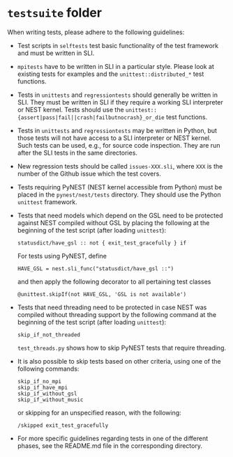# `testsuite` folder 

When writing tests, please adhere to the following guidelines:

* Test scripts in `selftests` test basic functionality of the test 
  framework and must be written in SLI.
  
* `mpitests` have to be written in SLI in a particular style. Please look at
  existing tests for examples and the `unittest::distributed_*` test functions.
  
* Tests in `unittests` and `regressiontests` should generally be written in
  SLI. They must be written in SLI if they require a working SLI interpreter
  or NEST kernel. Tests should use the 
  `unittest::{assert|pass|fail||crash|failbutnocrash}_or_die` test functions.
  
* Tests in `unittests` and `regressiontests` may be written in Python, but those
  tests will not have access to a SLI interpreter or NEST kernel. Such tests
  can be used, e.g., for source code inspection. They are run after the SLI
  tests in the same directories.

* New regression tests should be called `issues-XXX.sli`, where `XXX` is the 
  number of the Github issue which the test covers. 

* Tests requiring PyNEST (NEST kernel accessible from Python) must be placed 
  in the `pynest/nest/tests` directory. They should use the Python `unittest` 
  framework.

* Tests that need models which depend on the GSL need to be protected against
  NEST compiled without GSL by placing the following at the beginning of
  the test script (after loading `unittest`):

      statusdict/have_gsl :: not { exit_test_gracefully } if

  For tests using PyNEST, define
  
      HAVE_GSL = nest.sli_func("statusdict/have_gsl ::")

  and then apply the following decorator to all pertaining test classes

      @unittest.skipIf(not HAVE_GSL, 'GSL is not available')
  
* Tests that need threading need to be protected in case NEST was compiled
  without threading support by the following command at the beginning of the
  test script (after loading `unittest`):
  
      skip_if_not_threaded

  `test_threads.py` shows how to skip PyNEST tests that require threading. 

* It is also possible to skip tests based on other criteria, using one of the
  following commands:
  
      skip_if_no_mpi
      skip_if_have_mpi
      skip_if_without_gsl
      skip_if_without_music

  or skipping for an unspecified reason, with the following:

      /skipped exit_test_gracefully

* For more specific guidelines regarding tests in one of the different phases,
  see the README.md file in the corresponding directory.
